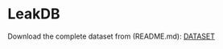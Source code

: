 # LeakDB
Download the complete dataset from (README.md):
[DATASET](https://ucy-my.sharepoint.com/:f:/g/personal/mkiria01_ucy_ac_cy/Eiyah0-TL4dGqt9K4Ln5TN0BRlroASbX35p53bS7or4j5A)

